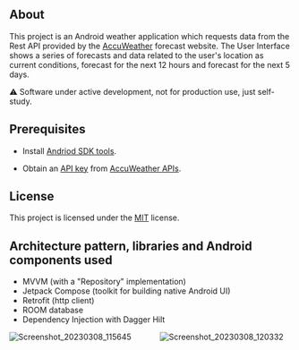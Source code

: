 ## About
This project is an Android weather application which requests data from the Rest API provided by the [AccuWeather](https://www.accuweather.com) forecast website. The User Interface shows a series of forecasts and data related to the user's location as current conditions, forecast for the next 12 hours and forecast for the next 5 days.

⚠️ Software under active development, not for production use, just self-study.

## Prerequisites

- Install [Andriod SDK tools](https://developer.android.com/studio/install).

- Obtain an [API key](https://developer.accuweather.com/packages)
  from [AccuWeather APIs](https://developer.accuweather.com).

## License 
This project is licensed under the [MIT](LICENSE) license.

## Architecture pattern, libraries and Android components used

- MVVM (with a "Repository" implementation)
- Jetpack Compose (toolkit for building native Android UI)
- Retrofit (http client)
- ROOM database
- Dependency Injection with Dagger Hilt

![Screenshot_20230308_115645](https://user-images.githubusercontent.com/101328677/223700918-82fc0bc1-5f77-4508-854a-dc4fea1b87ce.png)&nbsp;&nbsp;&nbsp;&nbsp;&nbsp;&nbsp;&nbsp;&nbsp;&nbsp;&nbsp;&nbsp;&nbsp;
![Screenshot_20230308_120332](https://user-images.githubusercontent.com/101328677/223700922-9bb99b4c-1d26-4f8a-8201-0b257d473697.png)
